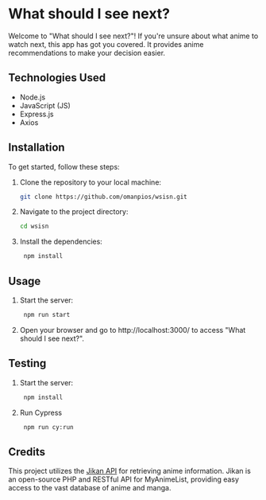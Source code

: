 # What should I see next?

Welcome to "What should I see next?"! If you're unsure about what anime to watch next, this app has got you covered. It provides anime recommendations to make your decision easier.

## Technologies Used

- Node.js
- JavaScript (JS)
- Express.js
- Axios

## Installation

To get started, follow these steps:

1. Clone the repository to your local machine:

   ```bash
   git clone https://github.com/omanpios/wsisn.git

2. Navigate to the project directory:
   ```bash
   cd wsisn

3. Install the dependencies:
   ```bash
    npm install

## Usage
1. Start the server:
   ```bash
    npm run start

2. Open your browser and go to http://localhost:3000/ to access "What should I see next?".

## Testing
1. Start the server:
   ```bash
    npm install

2. Run Cypress
   ```bash
    npm run cy:run

## Credits

This project utilizes the [Jikan API](https://jikan.moe/) for retrieving anime information. Jikan is an open-source PHP and RESTful API for MyAnimeList, providing easy access to the vast database of anime and manga.
